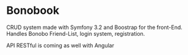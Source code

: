 Bonobook
======

CRUD system made with Symfony 3.2 and Boostrap for the front-End.
Handles Bonobo Friend-List, login system, registration.

API RESTful is coming as well with Angular
